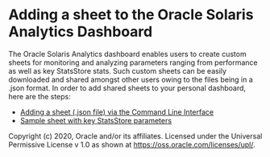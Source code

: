 # Adding a sheet to the Oracle Solaris Analytics Dashboard 

The Oracle Solaris Analytics dashboard enables users to create custom sheets for monitoring and analyzing parameters ranging from performance as well as key StatsStore stats. Such custom sheets can be easily downloaded and shared amongst other users owing to the files being in a .json format. In order to add shared sheets to your personal dashboard, here are the steps:

- [Adding a sheet (.json file) via the Command Line Interface](add_shared_sheet.md)
- [Sample sheet with key StatsStore parameters](solaris-contrib.json)







Copyright (c) 2020, Oracle and/or its affiliates.
 Licensed under the Universal Permissive License v 1.0 as shown at <https://oss.oracle.com/licenses/upl/>.

